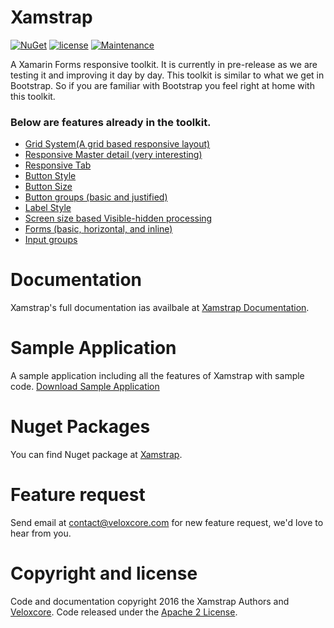 # Xamstrap
[![NuGet](https://img.shields.io/badge/nuget-v0.6.0--pre06-yellow.svg)](https://www.nuget.org/packages/Xamstrap/)
[![license](https://img.shields.io/hexpm/l/plug.svg)](https://github.com/veloxcore/Xamstrap/blob/master/LICENSE)
[![Maintenance](https://img.shields.io/maintenance/yes/2021.svg)](http://www.veloxcore.com)

A Xamarin Forms responsive toolkit. It is currently in pre-release as we are testing it and improving it day by day. This toolkit is similar to what we get in Bootstrap. So if you are familiar with Bootstrap you feel right at home with this toolkit.

### Below are features already in the toolkit.

* [Grid System(A grid based responsive layout)](https://github.com/veloxcore/Xamstrap/wiki/Grid-System)
* [Responsive Master detail (very interesting)](https://github.com/veloxcore/Xamstrap/wiki/Master-Detail)
* [Responsive Tab](https://github.com/veloxcore/Xamstrap/wiki/Tab)
* [Button Style](https://github.com/veloxcore/Xamstrap/wiki/Buttons#button-styles)
* [Button Size](https://github.com/veloxcore/Xamstrap/wiki/Buttons#button-size)
* [Button groups (basic and justified)](https://github.com/veloxcore/Xamstrap/wiki/Buttons#button-group)
* [Label Style](https://github.com/veloxcore/Xamstrap/wiki/Text)
* [Screen size based Visible-hidden processing](https://github.com/veloxcore/Xamstrap/wiki/Visibility)
* [Forms (basic, horizontal, and inline)](https://github.com/veloxcore/Xamstrap/wiki/Forms)
* [Input groups](https://github.com/veloxcore/Xamstrap/wiki/Forms#input-group)

# Documentation
Xamstrap's full documentation ias availbale at [ Xamstrap Documentation](https://github.com/veloxcore/Xamstrap/wiki).

# Sample Application
A sample application including all the features of Xamstrap with sample code. [Download Sample Application](https://www.dropbox.com/s/w12czv9e129nwep/Xamstrap_Sample_1.0%5B1%5D.apk?dl=0)

# Nuget Packages
You can find Nuget package at [Xamstrap](https://www.nuget.org/packages/Xamstrap/).

# Feature request
Send email at contact@veloxcore.com for new feature request, we'd love to hear from you.

# Copyright and license

Code and documentation copyright 2016 the Xamstrap Authors and [Veloxcore](http://www.veloxcore.com). Code released under the [Apache 2 License](https://github.com/veloxcore/Xamstrap/blob/master/LICENSE).
